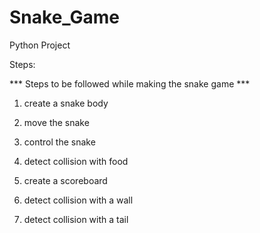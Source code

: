 # Snake_Game
Python Project

Steps:

*** Steps to be followed while making the snake game ***

1. create a snake body
2. move the snake
3. control the snake


4. detect collision with food
5. create a scoreboard
6. detect collision with a wall
7. detect collision with a tail


